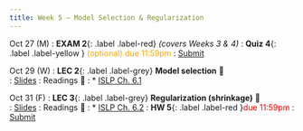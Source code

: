 ```yaml
---
title: Week 5 — Model Selection & Regularization
---
```



Oct 27 (M)
: **EXAM 2**{: .label .label-red} *(covers Weeks 3 & 4)*
: **Quiz 4**{: .label .label-yellow } <font color="orange">(optional) due 11:59pm</font>
    : [Submit](.)

Oct 29 (W)
: **LEC 2**{: .label .label-grey} **Model selection** 🎥  
    : [Slides](.)
: Readings 📖
: * [ISLP Ch. 6.1](https://www.statlearning.com/)

Oct 31 (F)
: **LEC 3**{: .label .label-grey} **Regularization (shrinkage)** 🎥  
    : [Slides](.)
: Readings 📖
: * [ISLP Ch. 6.2](https://www.statlearning.com/)
: **HW 5**{: .label .label-red }<font color="red">due 11:59pm</font>
    : [Submit](.)
